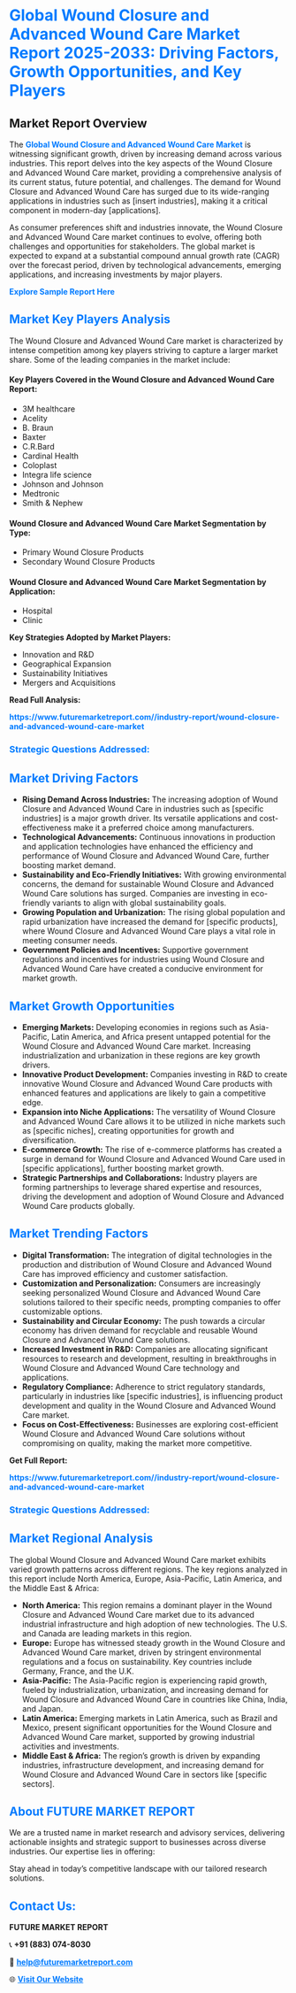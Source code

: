 <h1 style="color: #007BFF;">Global Wound Closure and Advanced Wound Care Market Report 2025-2033: Driving Factors, Growth Opportunities, and Key Players</h1>

<section id="overview">
<h2>Market Report Overview</h2>
<p>The <a href="https://www.futuremarketreport.com//industry-report/wound-closure-and-advanced-wound-care-market" style="color: #007BFF; text-decoration: none;"><strong>Global Wound Closure and Advanced Wound Care Market</strong></a> is witnessing significant growth, driven by increasing demand across various industries. This report delves into the key aspects of the Wound Closure and Advanced Wound Care market, providing a comprehensive analysis of its current status, future potential, and challenges. The demand for Wound Closure and Advanced Wound Care has surged due to its wide-ranging applications in industries such as [insert industries], making it a critical component in modern-day [applications].</p>
<p>As consumer preferences shift and industries innovate, the Wound Closure and Advanced Wound Care market continues to evolve, offering both challenges and opportunities for stakeholders. The global market is expected to expand at a substantial compound annual growth rate (CAGR) over the forecast period, driven by technological advancements, emerging applications, and increasing investments by major players.</p>
</section>

<section id="overview">
<p><a href="https://www.futuremarketreport.com//request-sample/reportId=55809" style="color: #007BFF; text-decoration: none;"><strong>Explore Sample Report Here</strong></a></p>
</section>

<section id="key-players">
<h2 style="color: #007BFF;">Market Key Players Analysis</h2>
<p>The Wound Closure and Advanced Wound Care market is characterized by intense competition among key players striving to capture a larger market share. Some of the leading companies in the market include:</p>
<h4>Key Players Covered in the Wound Closure and Advanced Wound Care Report:</h4>
<ul><li>3M healthcare</li><li>Acelity</li><li>B. Braun</li><li>Baxter</li><li>C.R.Bard</li><li>Cardinal Health</li><li>Coloplast</li><li>Integra life science</li><li>Johnson and Johnson</li><li>Medtronic</li><li>Smith &amp; Nephew</li></ul>
<h4>Wound Closure and Advanced Wound Care Market Segmentation by Type:</h4>
<ul><li>Primary Wound Closure Products</li><li>Secondary Wound Closure Products</li></ul>

<h4>Wound Closure and Advanced Wound Care Market Segmentation by Application:</h4>
<ul><li>Hospital</li><li>Clinic</li></ul>
<p><strong>Key Strategies Adopted by Market Players:</strong></p>
<ul>
<li>Innovation and R&D</li>
<li>Geographical Expansion</li>
<li>Sustainability Initiatives</li>
<li>Mergers and Acquisitions</li>
</ul>
</section>

<section>
<p><strong>Read Full Analysis: </strong></p><a href="https://www.futuremarketreport.com//industry-report/wound-closure-and-advanced-wound-care-market" style="color: #007BFF; text-decoration: none;"><strong>https://www.futuremarketreport.com//industry-report/wound-closure-and-advanced-wound-care-market</strong></a>
<h3 style="color: #007BFF;">Strategic Questions Addressed:</h3>
</section>

<section id="driving-factors">
<h2 style="color: #007BFF;">Market Driving Factors</h2>
<ul>
<li><strong>Rising Demand Across Industries:</strong> The increasing adoption of Wound Closure and Advanced Wound Care in industries such as [specific industries] is a major growth driver. Its versatile applications and cost-effectiveness make it a preferred choice among manufacturers.</li>
<li><strong>Technological Advancements:</strong> Continuous innovations in production and application technologies have enhanced the efficiency and performance of Wound Closure and Advanced Wound Care, further boosting market demand.</li>
<li><strong>Sustainability and Eco-Friendly Initiatives:</strong> With growing environmental concerns, the demand for sustainable Wound Closure and Advanced Wound Care solutions has surged. Companies are investing in eco-friendly variants to align with global sustainability goals.</li>
<li><strong>Growing Population and Urbanization:</strong> The rising global population and rapid urbanization have increased the demand for [specific products], where Wound Closure and Advanced Wound Care plays a vital role in meeting consumer needs.</li>
<li><strong>Government Policies and Incentives:</strong> Supportive government regulations and incentives for industries using Wound Closure and Advanced Wound Care have created a conducive environment for market growth.</li>
</ul>
</section>

<section id="growth-opportunities">
<h2 style="color: #007BFF;">Market Growth Opportunities</h2>
<ul>
<li><strong>Emerging Markets:</strong> Developing economies in regions such as Asia-Pacific, Latin America, and Africa present untapped potential for the Wound Closure and Advanced Wound Care market. Increasing industrialization and urbanization in these regions are key growth drivers.</li>
<li><strong>Innovative Product Development:</strong> Companies investing in R&D to create innovative Wound Closure and Advanced Wound Care products with enhanced features and applications are likely to gain a competitive edge.</li>
<li><strong>Expansion into Niche Applications:</strong> The versatility of Wound Closure and Advanced Wound Care allows it to be utilized in niche markets such as [specific niches], creating opportunities for growth and diversification.</li>
<li><strong>E-commerce Growth:</strong> The rise of e-commerce platforms has created a surge in demand for Wound Closure and Advanced Wound Care used in [specific applications], further boosting market growth.</li>
<li><strong>Strategic Partnerships and Collaborations:</strong> Industry players are forming partnerships to leverage shared expertise and resources, driving the development and adoption of Wound Closure and Advanced Wound Care products globally.</li>
</ul>
</section>

<section id="trending-factors">
<h2 style="color: #007BFF;">Market Trending Factors</h2>
<ul>
<li><strong>Digital Transformation:</strong> The integration of digital technologies in the production and distribution of Wound Closure and Advanced Wound Care has improved efficiency and customer satisfaction.</li>
<li><strong>Customization and Personalization:</strong> Consumers are increasingly seeking personalized Wound Closure and Advanced Wound Care solutions tailored to their specific needs, prompting companies to offer customizable options.</li>
<li><strong>Sustainability and Circular Economy:</strong> The push towards a circular economy has driven demand for recyclable and reusable Wound Closure and Advanced Wound Care solutions.</li>
<li><strong>Increased Investment in R&D:</strong> Companies are allocating significant resources to research and development, resulting in breakthroughs in Wound Closure and Advanced Wound Care technology and applications.</li>
<li><strong>Regulatory Compliance:</strong> Adherence to strict regulatory standards, particularly in industries like [specific industries], is influencing product development and quality in the Wound Closure and Advanced Wound Care market.</li>
<li><strong>Focus on Cost-Effectiveness:</strong> Businesses are exploring cost-efficient Wound Closure and Advanced Wound Care solutions without compromising on quality, making the market more competitive.</li>
</ul>
</section>

<section>
<p><strong>Get Full Report: </strong></p><a href="https://www.futuremarketreport.com//industry-report/wound-closure-and-advanced-wound-care-market" style="color: #007BFF; text-decoration: none;"><strong>https://www.futuremarketreport.com//industry-report/wound-closure-and-advanced-wound-care-market</strong></a>
<h3 style="color: #007BFF;">Strategic Questions Addressed:</h3>
</section>


<section id="regional-analysis">
<h2 style="color: #007BFF;">Market Regional Analysis</h2>
<p>The global Wound Closure and Advanced Wound Care market exhibits varied growth patterns across different regions. The key regions analyzed in this report include North America, Europe, Asia-Pacific, Latin America, and the Middle East & Africa:</p>
<ul>
<li><strong>North America:</strong> This region remains a dominant player in the Wound Closure and Advanced Wound Care market due to its advanced industrial infrastructure and high adoption of new technologies. The U.S. and Canada are leading markets in this region.</li>
<li><strong>Europe:</strong> Europe has witnessed steady growth in the Wound Closure and Advanced Wound Care market, driven by stringent environmental regulations and a focus on sustainability. Key countries include Germany, France, and the U.K.</li>
<li><strong>Asia-Pacific:</strong> The Asia-Pacific region is experiencing rapid growth, fueled by industrialization, urbanization, and increasing demand for Wound Closure and Advanced Wound Care in countries like China, India, and Japan.</li>
<li><strong>Latin America:</strong> Emerging markets in Latin America, such as Brazil and Mexico, present significant opportunities for the Wound Closure and Advanced Wound Care market, supported by growing industrial activities and investments.</li>
<li><strong>Middle East & Africa:</strong> The region’s growth is driven by expanding industries, infrastructure development, and increasing demand for Wound Closure and Advanced Wound Care in sectors like [specific sectors].</li>
</ul>
</section>

<footer>
<h2 style="color: #007BFF;">About FUTURE MARKET REPORT</h2>
<p>We are a trusted name in market research and advisory services, delivering actionable insights and strategic support to businesses across diverse industries. Our expertise lies in offering:</p>

<p>Stay ahead in today’s competitive landscape with our tailored research solutions.</p>

<h2 style="color: #007BFF;">Contact Us:</h2>
<p><strong>FUTURE MARKET REPORT</strong></p>
<p>📞 <strong>+91 (883) 074-8030</strong></p>
<p>📧 <strong><a href="mailto:help@futuremarketreport.com" style="color: #007BFF;">help@futuremarketreport.com</a></strong></p>
<p>🌐 <strong><a href="https://www.futuremarketreport.com/" style="color: #007BFF;">Visit Our Website</a></strong></p>
</footer>
